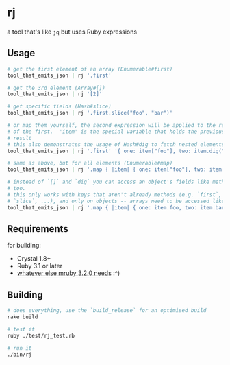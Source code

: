 # rj

a tool that's like `jq` but uses Ruby expressions

## Usage

```sh
# get the first element of an array (Enumerable#first)
tool_that_emits_json | rj '.first'

# get the 3rd element (Array#[])
tool_that_emits_json | rj '[2]'

# get specific fields (Hash#slice)
tool_that_emits_json | rj '.first.slice("foo", "bar")'

# or map them yourself, the second expression will be applied to the result
# of the first.  'item' is the special variable that holds the previous
# result
# this also demonstrates the usage of Hash#dig to fetch nested elements
tool_that_emits_json | rj '.first' '{ one: item["foo"], two: item.dig("bar", "name") }'

# same as above, but for all elements (Enumerable#map)
tool_that_emits_json | rj '.map { |item| { one: item["foo"], two: item.dig("bar", "name") } }'

# instead of `[]` and `dig` you can access an object's fields like methods
# too.
# this only works with keys that aren't already methods (e.g. `first`, `dig`,
# `slice`, ...), and only on objects -- arrays need to be accessed like '[0]'.
tool_that_emits_json | rj '.map { |item| { one: item.foo, two: item.bar.name } }'
```

## Requirements

for building:
- Crystal 1.8+
- Ruby 3.1 or later
- [whatever else mruby 3.2.0 needs][mruby_deps] :^)

## Building

```sh
# does everything, use the `build_release` for an optimised build
rake build

# test it
ruby ./test/rj_test.rb

# run it
./bin/rj
```

[mruby_deps]: https://github.com/mruby/mruby/blob/3.2.0/doc/guides/compile.md#prerequisites
